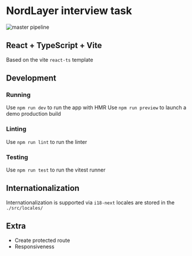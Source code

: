 # NordLayer interview task
![master pipeline](https://github.com/318h7/nordlayer-app/workflows/main.yml/badge.svg)

## React + TypeScript + Vite
Based on the vite `react-ts` template

## Development

### Running
Use `npm run dev` to run the app with HMR
Use `npm run preview` to launch a demo production build

### Linting

Use `npm run lint` to run the linter

### Testing
Use `npm run test` to run the vitest runner

## Internationalization

Internationalization is supported via `i18-next`
locales are stored in the `./src/locales/`

## Extra
* Create protected route
* Responsiveness